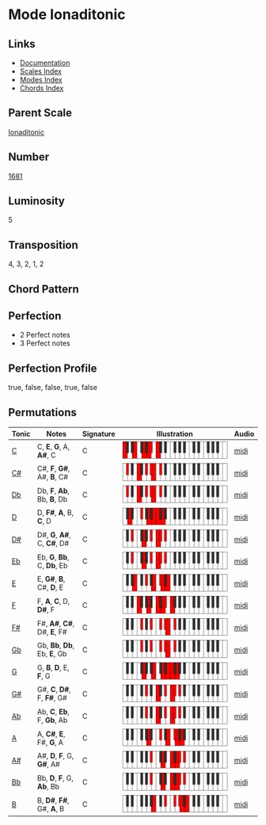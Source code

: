 # Mode Ionaditonic

## Links

- [Documentation](README.md)
- [Scales Index](Scales.md)
- [Modes Index](Modes.md)
- [Chords Index](Chords.md)

## Parent Scale

[Ionaditonic](ScaleIonaditonic.md)

## Number

[1681](https://ianring.com/musictheory/scales/1681)

## Luminosity

5

## Transposition

4, 3, 2, 1, 2

## Chord Pattern



## Perfection

- 2 Perfect notes
- 3 Perfect notes

## Perfection Profile

true, false, false, true, false

## Permutations

| Tonic | Notes | Signature | Illustration | Audio |
|-------|-------|-----------|--------------|-------|
| [C](ModeCNaturalIonaditonic.md) | C, **E**, **G**, A, **A#**, C | C | ![CNaturalIonaditonic](ModeCNaturalIonaditonic.png) | [midi](https://github.com/edipermadi/music/blob/main/docs/ModeCNaturalIonaditonic.mid?raw=true) |
| [C#](ModeCSharpIonaditonic.md) | C#, **F**, **G#**, A#, **B**, C# | C | ![CSharpIonaditonic](ModeCSharpIonaditonic.png) | [midi](https://github.com/edipermadi/music/blob/main/docs/ModeCSharpIonaditonic.mid?raw=true) |
| [Db](ModeDFlatIonaditonic.md) | Db, **F**, **Ab**, Bb, **B**, Db | C | ![DFlatIonaditonic](ModeDFlatIonaditonic.png) | [midi](https://github.com/edipermadi/music/blob/main/docs/ModeDFlatIonaditonic.mid?raw=true) |
| [D](ModeDNaturalIonaditonic.md) | D, **F#**, **A**, B, **C**, D | C | ![DNaturalIonaditonic](ModeDNaturalIonaditonic.png) | [midi](https://github.com/edipermadi/music/blob/main/docs/ModeDNaturalIonaditonic.mid?raw=true) |
| [D#](ModeDSharpIonaditonic.md) | D#, **G**, **A#**, C, **C#**, D# | C | ![DSharpIonaditonic](ModeDSharpIonaditonic.png) | [midi](https://github.com/edipermadi/music/blob/main/docs/ModeDSharpIonaditonic.mid?raw=true) |
| [Eb](ModeEFlatIonaditonic.md) | Eb, **G**, **Bb**, C, **Db**, Eb | C | ![EFlatIonaditonic](ModeEFlatIonaditonic.png) | [midi](https://github.com/edipermadi/music/blob/main/docs/ModeEFlatIonaditonic.mid?raw=true) |
| [E](ModeENaturalIonaditonic.md) | E, **G#**, **B**, C#, **D**, E | C | ![ENaturalIonaditonic](ModeENaturalIonaditonic.png) | [midi](https://github.com/edipermadi/music/blob/main/docs/ModeENaturalIonaditonic.mid?raw=true) |
| [F](ModeFNaturalIonaditonic.md) | F, **A**, **C**, D, **D#**, F | C | ![FNaturalIonaditonic](ModeFNaturalIonaditonic.png) | [midi](https://github.com/edipermadi/music/blob/main/docs/ModeFNaturalIonaditonic.mid?raw=true) |
| [F#](ModeFSharpIonaditonic.md) | F#, **A#**, **C#**, D#, **E**, F# | C | ![FSharpIonaditonic](ModeFSharpIonaditonic.png) | [midi](https://github.com/edipermadi/music/blob/main/docs/ModeFSharpIonaditonic.mid?raw=true) |
| [Gb](ModeGFlatIonaditonic.md) | Gb, **Bb**, **Db**, Eb, **E**, Gb | C | ![GFlatIonaditonic](ModeGFlatIonaditonic.png) | [midi](https://github.com/edipermadi/music/blob/main/docs/ModeGFlatIonaditonic.mid?raw=true) |
| [G](ModeGNaturalIonaditonic.md) | G, **B**, **D**, E, **F**, G | C | ![GNaturalIonaditonic](ModeGNaturalIonaditonic.png) | [midi](https://github.com/edipermadi/music/blob/main/docs/ModeGNaturalIonaditonic.mid?raw=true) |
| [G#](ModeGSharpIonaditonic.md) | G#, **C**, **D#**, F, **F#**, G# | C | ![GSharpIonaditonic](ModeGSharpIonaditonic.png) | [midi](https://github.com/edipermadi/music/blob/main/docs/ModeGSharpIonaditonic.mid?raw=true) |
| [Ab](ModeAFlatIonaditonic.md) | Ab, **C**, **Eb**, F, **Gb**, Ab | C | ![AFlatIonaditonic](ModeAFlatIonaditonic.png) | [midi](https://github.com/edipermadi/music/blob/main/docs/ModeAFlatIonaditonic.mid?raw=true) |
| [A](ModeANaturalIonaditonic.md) | A, **C#**, **E**, F#, **G**, A | C | ![ANaturalIonaditonic](ModeANaturalIonaditonic.png) | [midi](https://github.com/edipermadi/music/blob/main/docs/ModeANaturalIonaditonic.mid?raw=true) |
| [A#](ModeASharpIonaditonic.md) | A#, **D**, **F**, G, **G#**, A# | C | ![ASharpIonaditonic](ModeASharpIonaditonic.png) | [midi](https://github.com/edipermadi/music/blob/main/docs/ModeASharpIonaditonic.mid?raw=true) |
| [Bb](ModeBFlatIonaditonic.md) | Bb, **D**, **F**, G, **Ab**, Bb | C | ![BFlatIonaditonic](ModeBFlatIonaditonic.png) | [midi](https://github.com/edipermadi/music/blob/main/docs/ModeBFlatIonaditonic.mid?raw=true) |
| [B](ModeBNaturalIonaditonic.md) | B, **D#**, **F#**, G#, **A**, B | C | ![BNaturalIonaditonic](ModeBNaturalIonaditonic.png) | [midi](https://github.com/edipermadi/music/blob/main/docs/ModeBNaturalIonaditonic.mid?raw=true) |

